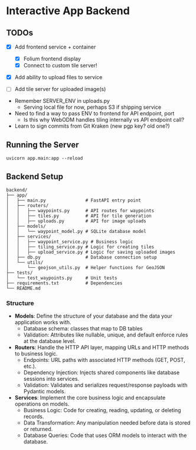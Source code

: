 # Interactive App Backend

## TODOs
- [x] Add frontend service + container
    - [x] Folium frontend display
    - [x] Connect to custom tile server!
- [x] Add ability to upload files to service
- [ ] Add tile server for uploaded image(s)


- Remember SERVER_ENV in uploads.py
    - Serving local file for now, perhaps S3 if shipping service
- Need to find a way to pass ENV to frontend for API endpoint, port
    - Is this why WebODM handles tiling internally vs API endpoint call?
- Learn to sign commits from Git Kraken (new pgp key? old one?)

## Running the Server

`uvicorn app.main:app --reload`


## Backend Setup

```
backend/
├── app/
│   ├── main.py               # FastAPI entry point
│   ├── routers/
│   │   ├── waypoints.py      # API routes for waypoints
│   │   ├── tiles.py          # API for tile generation
│   │   ├── uploads.py        # API for image uploads
│   ├── models/
│   │   └── waypoint_model.py # SQLite database model
│   ├── services/
│   │   ├── waypoint_service.py # Business logic
│   │   ├── tiling_service.py # Logic for creating tiles
│   │   ├── upload_service.py # Logic for saving uploaded images
│   ├── db.py                 # Database connection setup
│   └── utils/
│       └── geojson_utils.py  # Helper functions for GeoJSON
├── tests/
│   └── test_waypoints.py     # Unit tests
├── requirements.txt          # Dependencies
└── README.md
```

### Structure
- **Models**: Define the structure of your database and the data your application works with.
    - Database schema: classes that map to DB tables
    - Validation: Attributes like nullable, unique, and default enforce rules at the database level.
- **Routers**: Handle the HTTP API layer, mapping URLs and HTTP methods to business logic.
    - Endpoints: URL paths with associated HTTP methods (GET, POST, etc.).
    - Dependency Injection: Injects shared components like database sessions into services.
    - Validation: Validates and serializes request/response payloads with Pydantic models.
- **Services**: Implement the core business logic and encapsulate operations on models.
    - Business Logic: Code for creating, reading, updating, or deleting records.
    - Data Transformation: Any manipulation needed before data is stored or returned.
    - Database Queries: Code that uses ORM models to interact with the database.



